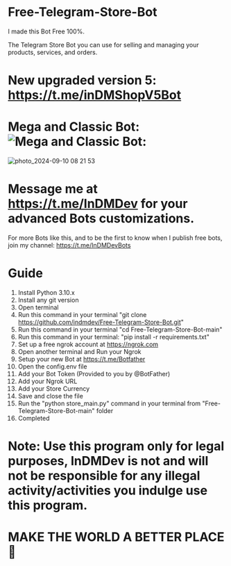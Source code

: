 # Free-Telegram-Store-Bot
I made this Bot Free 100%.

The Telegram Store Bot you can use for selling and managing your products, services, and orders.


# New upgraded version 5: https://t.me/inDMShopV5Bot

# Mega and Classic Bot: ![Mega and Classic Bot:](https://github.com/indmdev/indmshopbot?tab=readme-ov-file#sellers-store-control-panel)

![photo_2024-09-10 08 21 53](https://github.com/user-attachments/assets/3e5a2c25-3e6b-4b02-a975-2f671940e7f9)


# Message me at https://t.me/InDMDev for your advanced Bots customizations.


For more Bots like this, and to be the first to know when I publish free bots, join my channel: https://t.me/InDMDevBots


# Guide
1. Install Python 3.10.x
2. Install any git version
3. Open terminal
4. Run this command in your terminal "git clone https://github.com/indmdev/Free-Telegram-Store-Bot.git"
5. Run this command in your terminal "cd Free-Telegram-Store-Bot-main"
6. Run this command in your terminal: "pip install -r requirements.txt"
7. Set up a free ngrok account at https://ngrok.com
8. Open another terminal and Run your Ngrok
9. Setup your new Bot at https://t.me/Botfather
10. Open the config.env file
11. Add your Bot Token (Provided to you by @BotFather)
12. Add your Ngrok URL
13. Add your Store Currency
14. Save and close the file
16. Run the "python store_main.py" command in your terminal from "Free-Telegram-Store-Bot-main" folder
17. Completed


# Note: Use this program only for legal purposes, InDMDev is not and will not be responsible for any illegal activity/activities you indulge use this program.

# MAKE THE WORLD A BETTER PLACE 🙏
